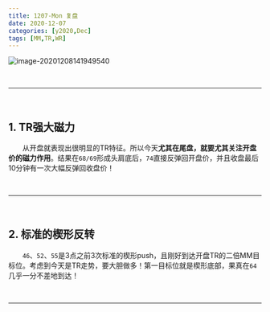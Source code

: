 ```yaml
---
title: 1207-Mon 复盘
date: 2020-12-07
categories: [y2020,Dec]
tags: [MM,TR,WR]
---
```


![image-20201208141949540](https://cdn.jsdelivr.net/gh/shawnyeung/shawnyeung.github.io@master/assets/img/uPic/image-20201208141949540%20.png)


<br/>

---

<br/>

## 1. TR强大磁力

　　从开盘就表现出很明显的TR特征。所以今天**尤其在尾盘，就要尤其关注开盘价的磁力作用**。结果在`68/69`形成头肩底后，`74`直接反弹回开盘价，并且收盘最后10分钟有一次大幅反弹回收盘价！

<br/>

---

<br/>

## 2. 标准的楔形反转

　　`46`、`52`、`55`是3点之前3次标准的楔形push，且刚好到达开盘TR的二倍MM目标位。考虑到今天是TR走势，要大胆做多！第一目标位就是楔形底部，果真在`64`几乎一分不差地到达！

<br/>

---


